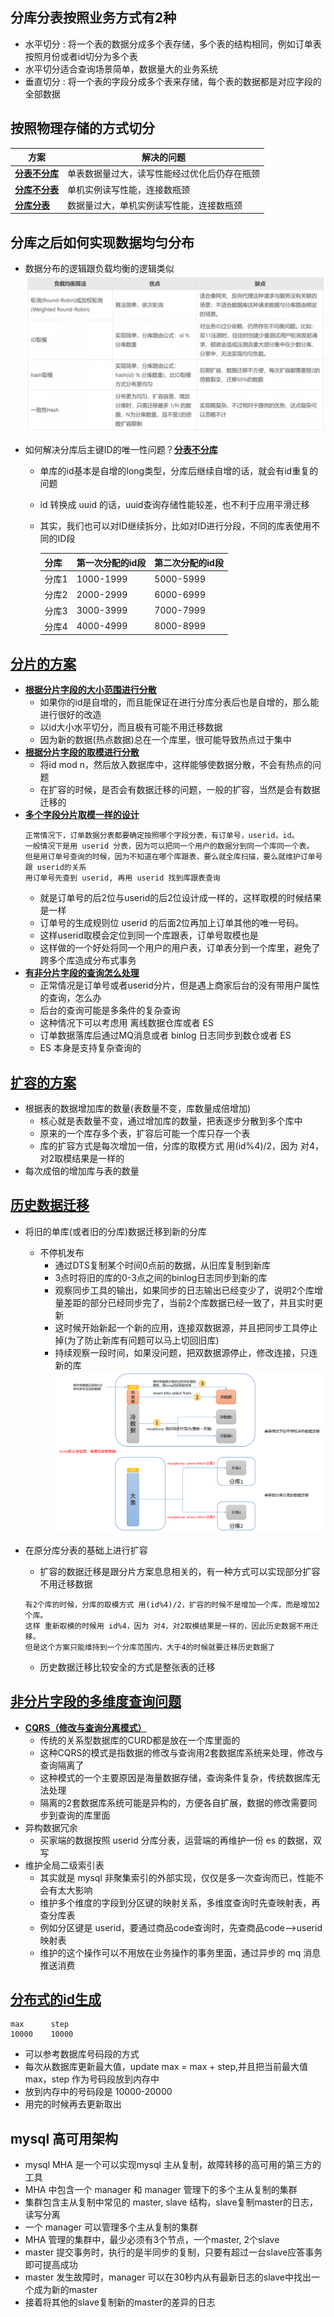 ## 分库分表按照业务方式有2种
   - 水平切分 : 将一个表的数据分成多个表存储，多个表的结构相同，例如订单表按照月份或者id切分为多个表
   - 水平切分适合查询场景简单，数据量大的业务系统
   - 垂直切分 : 将一个表的字段分成多个表来存储，每个表的数据都是对应字段的全部数据
## 按照物理存储的方式切分
|方案 |解决的问题 |
|----|----|
|**[分表不分库]()**|单表数据量过大，读写性能经过优化后仍存在瓶颈|
|**[分库不分表]()**|单机实例读写性能，连接数瓶颈|
|**[分库分表]()**|数据量过大，单机实例读写性能，连接数瓶颈|


## 分库之后如何实现数据均匀分布
- 数据分布的逻辑跟负载均衡的逻辑类似
    ![2pc](https://github.com/caesar-empereur/read-book/blob/master/photo/mysql/mysql分库分表的数据分布方案.png)

- 如何解决分库后主键ID的唯一性问题？**[分表不分库]()**
    - 单库的id基本是自增的long类型，分库后继续自增的话，就会有id重复的问题
    - id 转换成 uuid 的话，uuid查询存储性能较差，也不利于应用平滑迁移
    - 其实，我们也可以对ID继续拆分，比如对ID进行分段，不同的库表使用不同的ID段
      
      |分库 |第一次分配的id段|第二次分配的id段|
      |----|----|----|
      |分库1|1000-1999|5000-5999|
      |分库2|2000-2999|6000-6999|
      |分库3|3000-3999|7000-7999|
      |分库4|4000-4999|8000-8999|

## **[分片的方案](#)**
- **[根据分片字段的大小范围进行分散](#)**
    - 如果你的id是自增的，而且能保证在进行分库分表后也是自增的，那么能进行很好的改造
    - 以id大小水平切分，而且极有可能不用迁移数据
    - 因为新的数据(热点数据)总在一个库里，很可能导致热点过于集中
- **[根据分片字段的取模进行分散](#)**
    - 将id mod n，然后放入数据库中，这样能够使数据分散，不会有热点的问题
    - 在扩容的时候，是否会有数据迁移的问题，一般的扩容，当然是会有数据迁移的
- **[多个字段分片取模一样的设计](#)**
    ```
    正常情况下，订单数据分表都要确定按照哪个字段分表，有订单号，userid，id。
    一般情况下是用 userid 分表，因为可以把同一个用户的数据分到同一个库同一个表。
    但是用订单号查询的时候，因为不知道在哪个库跟表，要么就全库扫描，要么就维护订单号跟 userid的关系
    用订单号先查到 userid, 再用 userid 找到库跟表查询
    ```
    - 就是订单号的后2位与userid的后2位设计成一样的，这样取模的时候结果是一样
    - 订单号的生成规则位 userid 的后面2位再加上订单其他的唯一号码。
    - 这样userid取模会定位到同一个库跟表，订单号取模也是
    - 这样做的一个好处将同一个用户的用户表，订单表分到一个库里，避免了跨多个库造成分布式事务
- **[有非分片字段的查询怎么处理](#)**
    - 正常情况是订单号或者userid分片，但是遇上商家后台的没有带用户属性的查询，怎么办
    - 后台的查询可能是多条件的复杂查询
    - 这种情况下可以考虑用 离线数据仓库或者 ES
    - 订单数据落库后通过MQ消息或者 binlog 日志同步到数仓或者 ES
    - ES 本身是支持复杂查询的
## **[扩容的方案](#)**
- 根据表的数据增加库的数量(表数量不变，库数量成倍增加)
    - 核心就是表数量不变，通过增加库的数量，把表逐步分散到多个库中
    - 原来的一个库存多个表，扩容后可能一个库只存一个表
    - 库的扩容方式是每次增加一倍，分库的取模方式 用(id%4)/2，因为 对4，对2取模结果是一样的
- 每次成倍的增加库与表的数量
  
## **[历史数据迁移](#)**
- 将旧的单库(或者旧的分库)数据迁移到新的分库
  - 不停机发布
      - 通过DTS复制某个时间0点前的数据，从旧库复制到新库
      - 3点时将旧的库的0-3点之间的binlog日志同步到新的库
      - 观察同步工具的输出，如果同步的日志输出已经变少了，说明2个库增量差距的部分已经同步完了，当前2个库数据已经一致了，并且实时更新
      - 这时候开始新起一个新的应用，连接双数据源，并且把同步工具停止掉(为了防止新库有问题可以马上切回旧库)
      - 持续观察一段时间，如果没问题，把双数据源停止，修改连接，只连新的库
        ![tps-qps](https://github.com/caesar-empereur/read-book/blob/master/photo/mysql/历史数据迁移.png)

- 在原分库分表的基础上进行扩容
    - 扩容的数据迁移是跟分片方案息息相关的，有一种方式可以实现部分扩容不用迁移数据
    ```
    有2个库的时候，分库的取模方式 用(id%4)/2，扩容的时候不是增加一个库，而是增加2个库。
    这样 重新取模的时候用 id%4，因为 对4，对2取模结果是一样的，因此历史数据不用迁移。
    但是这个方案只能维持到一个分库范围内，大于4的时候就要迁移历史数据了
    ```
    - 历史数据迁移比较安全的方式是整张表的迁移
## **[非分片字段的多维度查询问题](#)**
- **[CQRS（修改与查询分离模式）](#)**
    - 传统的关系型数据库的CURD都是放在一个库里面的
    - 这种CQRS的模式是指数据的修改与查询用2套数据库系统来处理，修改与查询隔离了
    - 这种模式的一个主要原因是海量数据存储，查询条件复杂，传统数据库无法处理
    - 隔离的2套数据库系统可能是异构的，方便各自扩展，数据的修改需要同步到查询的库里面
- 异构数据冗余
    - 买家端的数据按照 userid 分库分表，运营端的再维护一份 es 的数据，双写
- 维护全局二级索引表
    - 其实就是 mysql 非聚集索引的外部实现，仅仅是多一次查询而已，性能不会有太大影响
    - 维护多个维度的字段到分区键的映射关系，多维度查询时先查映射表，再查分库表
    - 例如分区键是 userid，要通过商品code查询时，先查商品code-->userid 映射表
    - 维护的这个操作可以不用放在业务操作的事务里面，通过异步的 mq 消息推送消费
    
## **[分布式的id生成](#)**
```
max      step
10000    10000
```
- 可以参考数据库号码段的方式
- 每次从数据库更新最大值，update max = max + step,并且把当前最大值 max，step 作为号码段放到内存中
- 放到内存中的号码段是 10000-20000
- 用完的时候再去更新取出


## mysql 高可用架构
- mysql MHA 是一个可以实现mysql 主从复制，故障转移的高可用的第三方的工具
- MHA 中包含一个 manager 和 manager 管理下的多个主从复制的集群
- 集群包含主从复制中常见的 master, slave 结构，slave复制master的日志，读写分离
- 一个 manager 可以管理多个主从复制的集群
- MHA 管理的集群中，最少必须有3个节点，一个master, 2个slave
- master 提交事务时，执行的是半同步的复制，只要有超过一台slave应答事务即可提高成功
- master 发生故障时，manager 可以在30秒内从有最新日志的slave中找出一个成为新的master
- 接着将其他的slave复制新的master的差异的日志
